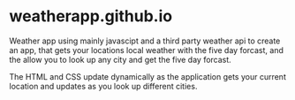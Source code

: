 # weatherapp.github.io

Weather app using mainly javascipt and a third party weather api to create an app, that gets your locations local weather with the five day forcast, and the allow you to look up any city and get the five day forcast.  

The HTML and CSS update dynamically as the application gets your current location and updates as you look up different cities.  
